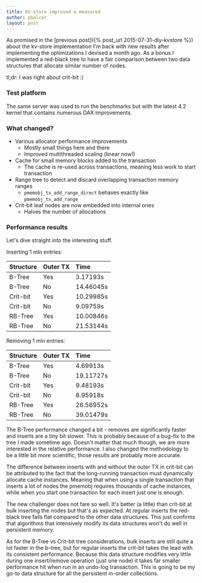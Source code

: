 ```yaml
---
title: KV-store improved & measured
author: pbalcer
layout: post
---
```


As promised in the
[previous post]({% post_url 2015-07-31-diy-kvstore %})
about the kv-store implementation I'm back with new results after implementing
the optimizations I devised a month ago. As a bonus I implemented a red-black
tree to have a fair comparison between two data structures that allocate similar
number of nodes.

tl;dr: I was right about crit-bit :)

### Test platform

The same server was used to run the benchmarks but with the latest 4.2 kernel
that contains numerous DAX improvements.

### What changed?

* Various allocator performance improvements
	* Mostly small things here and there
	* Improved multithreaded scaling (linear now!)
* Cache for small memory blocks added to the transaction
	* The cache is re-used across transactions, meaning less work to start
	transaction
* Range tree to detect and discard overlapping transaction memory ranges
	* `pmemobj_tx_add_range_direct` behaves exactly like `pmemobj_tx_add_range`
* Crit-bit leaf nodes are now embedded into internal ones
	* Halves the number of allocations

### Performance results

Let's dive straight into the interesting stuff.

Inserting 1 mln entries:

| Structure | Outer TX | Time |
| :-------  | :---- | :------ |
| B-Tree    | Yes   | 3.17193s |
| B-Tree    | No    | 14.46045s |
| Crit-bit  | Yes   | 10.29985s |
| Crit-bit  | No    | 9.09759s |
| RB-Tree   | Yes   | 10.00846s |
| RB-Tree   | No    | 21.53144s |

Removing 1 mln entries:

| Structure | Outer TX | Time |
| :-------  | :---- | :------ |
| B-Tree    | Yes   | 4.69913s |
| B-Tree    | No    | 19.11727s |
| Crit-bit  | Yes   | 9.48193s |
| Crit-bit  | No    | 8.95918s |
| RB-Tree   | Yes   | 26.56952s |
| RB-Tree   | No    | 39.01479s |

The B-Tree performance changed a bit - removes are significantly faster and
inserts are a tiny bit slower. This is probably because of a bug-fix to the tree
I made sometime ago. Doesn't matter that much though, we are more interested in
the relative performance. I also changed the methodology to be a little bit more
scientific, those results are probably more accurate.

The difference between inserts with and without the outer TX in
crit-bit can be attributed to the fact that the long-running transaction must
dynamically allocate cache instances. Meaning that when using a single
transaction that inserts a lot of nodes the pmemobj requires thousands of cache
instances, while when you start one transaction for each insert just one
is enough.

The new challenger does not fare so well. It's better (a little) than crit-bit
at bulk inserting the nodes but that's as expected. At regular inserts the
red-black tree fails flat compared to the other data structures. This just
confirms that algorithms that intensively modify its data structures won't do
well in persistent memory.

As for the B-Tree vs Crit-bit tree considerations, bulk inserts are still quite
a lot faster in the b-tree, but for regular inserts the crit-bit takes
the lead with its consistent performance. Because this data structure modifies
very little during one insert/remove operation (just one node) it takes
far smaller performance hit when run in an undo-log transaction. This is going to
be my go-to data structure for all the persistent in-order collections.
